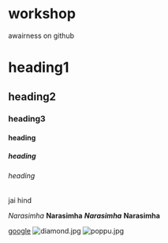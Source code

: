 # workshop
awairness on github
# heading1
## heading2
### heading3
#### heading
##### heading
###### heading
jai hind

*Narasimha*
**Narasimha**
***Narasimha***
******Narasimha******

[google]("www.google.com")
![diamond.jpg]("diamond.jpg")
![poppu.jpg]("poppu.jpg")

